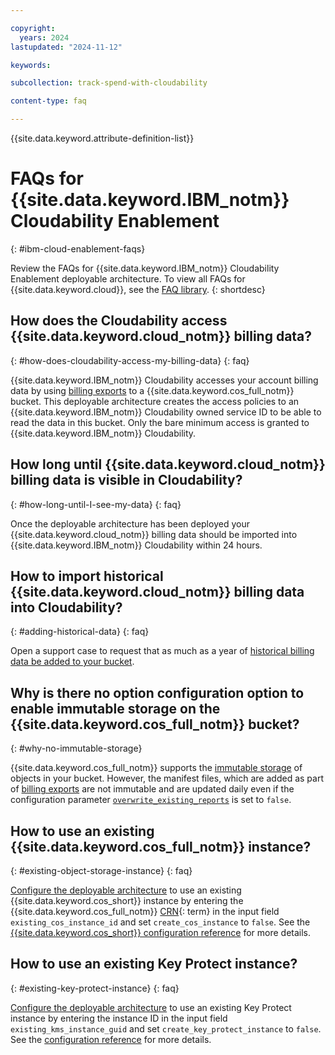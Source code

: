 ```yaml
---

copyright:
  years: 2024
lastupdated: "2024-11-12"

keywords:

subcollection: track-spend-with-cloudability

content-type: faq

---
```




{{site.data.keyword.attribute-definition-list}}



# FAQs for {{site.data.keyword.IBM_notm}} Cloudability Enablement
{: #ibm-cloud-enablement-faqs}



Review the FAQs for {{site.data.keyword.IBM_notm}} Cloudability Enablement deployable architecture. To view all FAQs for {{site.data.keyword.cloud}}, see the [FAQ library](/docs/faqs).
{: shortdesc}

## How does the Cloudability access {{site.data.keyword.cloud_notm}} billing data?
{: #how-does-cloudability-access-my-billing-data}
{: faq}

{{site.data.keyword.IBM_notm}} Cloudability accesses your account billing data by using [billing exports](/docs/billing-usage?topic=billing-usage-exporting-your-usage) to a {{site.data.keyword.cos_full_notm}} bucket. This deployable architecture creates the access policies to an {{site.data.keyword.IBM_notm}} Cloudability owned service ID to be able to read the data in this bucket. Only the bare minimum access is granted to {{site.data.keyword.IBM_notm}} Cloudability.

## How long until {{site.data.keyword.cloud_notm}} billing data is visible in Cloudability?
{: #how-long-until-I-see-my-data}
{: faq}

Once the deployable architecture has been deployed your {{site.data.keyword.cloud_notm}} billing data should be imported into {{site.data.keyword.IBM_notm}} Cloudability within 24 hours.

## How to import historical {{site.data.keyword.cloud_notm}} billing data into Cloudability?
{: #adding-historical-data}
{: faq}

Open a support case to request that as much as a year of [historical billing data be added to your bucket](/docs/account?topic=account-exporting-your-usage&interface=ui#access-historical-data).

## Why is there no option configuration option to enable immutable storage on the {{site.data.keyword.cos_full_notm}} bucket?
{: #why-no-immutable-storage}

{{site.data.keyword.cos_full_notm}} supports the [immutable storage](/docs/cloud-object-storage?topic=cloud-object-storage-immutable) of objects in your bucket. However, the manifest files, which are added as part of [billing exports](/docs/billing-usage?topic=billing-usage-exporting-your-usage) are not immutable and are updated daily even if the configuration parameter [`overwrite_existing_reports`](cos-billing-exports-config) is set to `false`.


## How to use an existing {{site.data.keyword.cos_full_notm}} instance?
{: #existing-object-storage-instance}
{: faq}

[Configure the deployable architecture](/docs/secure-enterprise?topic=secure-enterprise-config-project&interface=ui#project-input-values) to use an existing {{site.data.keyword.cos_short}} instance by entering the {{site.data.keyword.cos_full_notm}} [CRN](#x9494304){: term} in the input field `existing_cos_instance_id` and set `create_cos_instance` to `false`. See the [{{site.data.keyword.cos_short}} configuration reference](/docs/track-spend-with-cloudability?topic=track-spend-with-cloudability-cos-billing-exports-config) for more details.

## How to use an existing Key Protect instance?
{: #existing-key-protect-instance}
{: faq}

[Configure the deployable architecture](/docs/secure-enterprise?topic=secure-enterprise-config-project&interface=ui#project-input-values) to use an existing Key Protect instance by entering the instance ID in the input field `existing_kms_instance_guid` and set `create_key_protect_instance` to `false`. See the [configuration reference](/docs/track-spend-with-cloudability?topic=track-spend-with-cloudability-cos-bucket-encryption-config) for more details.
